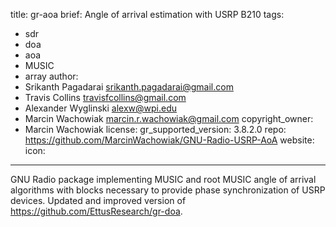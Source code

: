 title: gr-aoa
brief: Angle of arrival estimation with USRP B210
tags:
  - sdr
  - doa
  - aoa
  - MUSIC
  - array
author:
  - Srikanth Pagadarai <srikanth.pagadarai@gmail.com>
  - Travis Collins <travisfcollins@gmail.com>
  - Alexander Wyglinski <alexw@wpi.edu>
  - Marcin Wachowiak <marcin.r.wachowiak@gmail.com>
copyright_owner:
  - Marcin Wachowiak
license:
gr_supported_version: 3.8.2.0
repo: https://github.com/MarcinWachowiak/GNU-Radio-USRP-AoA
website: 
icon: 

---
GNU Radio package implementing MUSIC and root MUSIC angle of arrival algorithms with blocks necessary to provide phase synchronization of USRP devices. Updated and improved version of https://github.com/EttusResearch/gr-doa.

